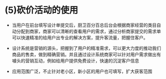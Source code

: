 # (5)砍价活动的使用

*   当用户在前台填写设计单提交后，厨卫百分百总后台会根据商家经营的类目自动分配到商家，商家可以清晰的查看用户的需求，通过分析商家提交的需求单可以快速精准的给用户出专业的解决方案，提升客流量，把握住客户。

*   设计系统是营销的源头，把握到了用户的精准需求，可以更大力度的推动我们商品的售卖，做到精确营销。并且通过设计系统商家可以针对用户需求做出有噱头的营销互动，例如给用户提供免费设计，快速的沉淀客户信息

*   应用范围广泛，不止针对老小区，新小区的用户也可填写，扩大获客范围
